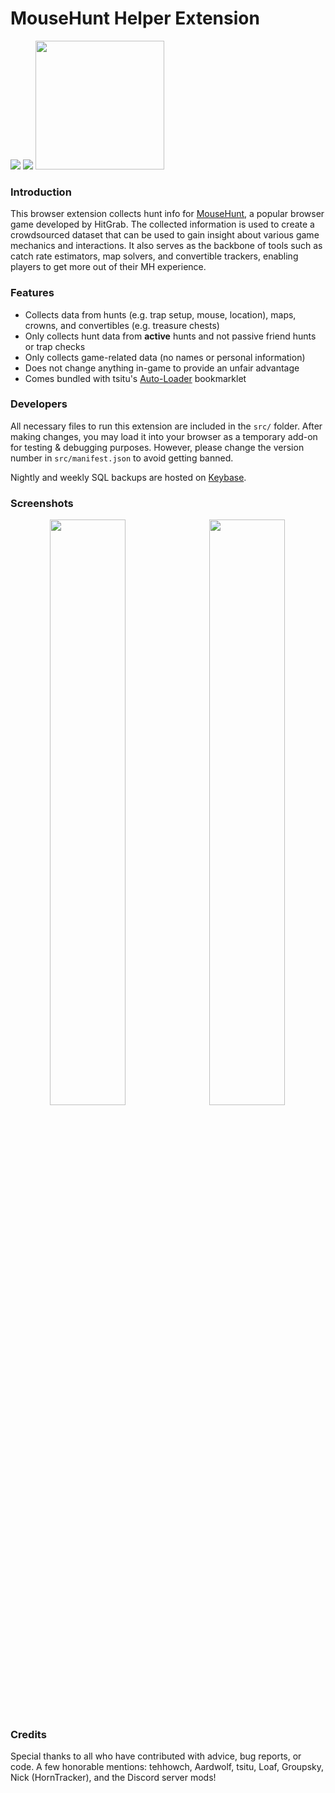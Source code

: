 # MouseHunt Helper Extension

<a href="https://chrome.google.com/webstore/detail/mh-hunt-helper/ghfmjkamilolkalibpmokjigalmncfek" target="_blank"><img src="https://developer.chrome.com/webstore/images/ChromeWebStore_BadgeWBorder_v2_206x58.png"></a>
<a href="https://addons.mozilla.org/en-US/firefox/addon/jacks-mousehunt-helper" target="_blank"><img src="https://addons.cdn.mozilla.net/static/img/addons-buttons/AMO-button_1.png"></a>
<a href="https://addons.opera.com/en/extensions/details/jacks-mousehunt-helper" target="_blank"><img src="https://dev.opera.com/extensions/branding-guidelines/addons_206x58_en@2x.png" style="width:206px"></a>

### Introduction
This browser extension collects hunt info for [MouseHunt](https://www.mousehuntgame.com), a popular browser game developed by HitGrab. The collected information is used to create a crowdsourced dataset that can be used to gain insight about various game mechanics and interactions. It also serves as the backbone of tools such as catch rate estimators, map solvers, and convertible trackers, enabling players to get more out of their MH experience.

### Features
 - Collects data from hunts (e.g. trap setup, mouse, location), maps, crowns, and convertibles (e.g. treasure chests)
 - Only collects hunt data from **active** hunts and not passive friend hunts or trap checks
 - Only collects game-related data (no names or personal information)
 - Does not change anything in-game to provide an unfair advantage
 - Comes bundled with tsitu's [Auto-Loader](https://github.com/tsitu/MH-Tools/blob/master/src/bookmarklet/bookmarkletloader.js) bookmarklet

### Developers
All necessary files to run this extension are included in the `src/` folder. After making changes, you may load it into your browser as a temporary add-on for testing & debugging purposes. However, please change the version number in `src/manifest.json` to avoid getting banned.

Nightly and weekly SQL backups are hosted on [Keybase](https://keybase.pub/devjacksmith/mh_backups/).

### Screenshots
<kbd align="center">
<img src="https://user-images.githubusercontent.com/8228441/46922950-0a6e1800-cfce-11e8-9981-1ad2eb80db9f.PNG" width="49%">
<img src="https://user-images.githubusercontent.com/8228441/46922951-0b06ae80-cfce-11e8-8b0f-7a41f69b734b.PNG" width="49%">
</kbd>

### Credits
Special thanks to all who have contributed with advice, bug reports, or code. A few honorable mentions: tehhowch, Aardwolf, tsitu, Loaf, Groupsky, Nick (HornTracker), and the Discord server mods!
